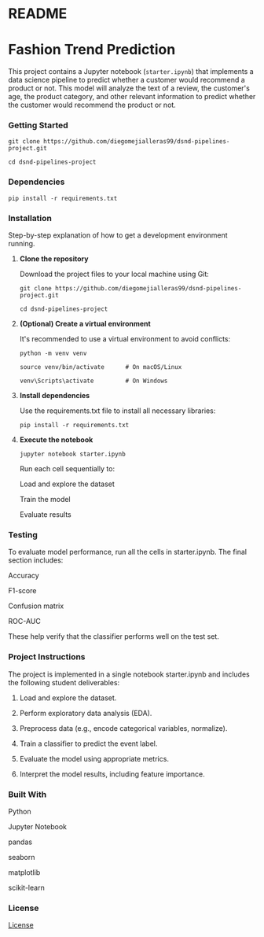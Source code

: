 # README

# Fashion Trend Prediction

This project contains a Jupyter notebook (`starter.ipynb`) that implements a data science pipeline to predict whether a customer would recommend a product or not. This model will analyze the text of a review, the customer's age, the product category, and other relevant information to predict whether the customer would recommend the product or not. 

### Getting Started

```
git clone https://github.com/diegomejialleras99/dsnd-pipelines-project.git

cd dsnd-pipelines-project

```

### Dependencies

```
pip install -r requirements.txt

```

### Installation

Step-by-step explanation of how to get a development environment running.

1. **Clone the repository**
   
   Download the project files to your local machine using Git:
   
   ```
   git clone https://github.com/diegomejialleras99/dsnd-pipelines-project.git
   
   cd dsnd-pipelines-project
   ```
   
3. **(Optional) Create a virtual environment**
   
   It's recommended to use a virtual environment to avoid conflicts:
   
   ```
   python -m venv venv
   
   source venv/bin/activate      # On macOS/Linux
   
   venv\Scripts\activate         # On Windows
   ```
   
5. **Install dependencies**
   
   Use the requirements.txt file to install all necessary libraries:
   
   ```
   pip install -r requirements.txt
   ```
   
7. **Execute the notebook**

   ```
   jupyter notebook starter.ipynb
   
   ```
     Run each cell sequentially to:

     Load and explore the dataset
  
     Train the model
  
     Evaluate results


### Testing

To evaluate model performance, run all the cells in starter.ipynb. The final section includes:

Accuracy

F1-score

Confusion matrix

ROC-AUC

These help verify that the classifier performs well on the test set.


### Project Instructions

The project is implemented in a single notebook starter.ipynb and includes the following student deliverables:

1. Load and explore the dataset.

2. Perform exploratory data analysis (EDA).

3. Preprocess data (e.g., encode categorical variables, normalize).

4. Train a classifier to predict the event label.

5. Evaluate the model using appropriate metrics.

6. Interpret the model results, including feature importance.

### Built With

Python

Jupyter Notebook

pandas

seaborn

matplotlib

scikit-learn


### License

[License](LICENSE.txt)
